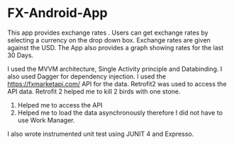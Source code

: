 # FX-Android-App
This app provides exchange rates . Users can get exchange rates by selecting a currency on the drop down box. 
Exchange rates are given against the USD. 
The App also provides a graph showing rates for the last 30 Days.

I used the MVVM architecture, Single Activity principle and Databinding.
I also used Dagger for dependency injection.
I used the https://fxmarketapi.com/ API for the data.
Retrofit2 was used to access the API data. 
Retrofit 2 helped me to kill 2 birds with one stone.
1. Helped me to access the API
2. Helped me to load the data asynchronously therefore I did not have to use Work Manager.

I also wrote instrumented unit test using JUNIT 4 and Expresso.
